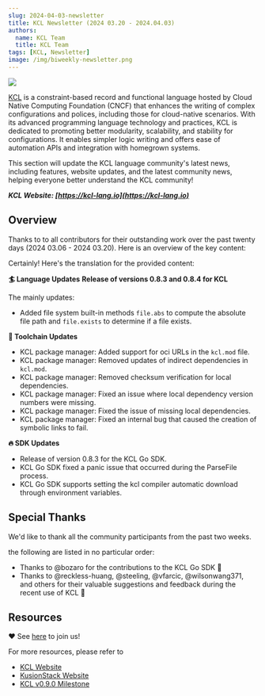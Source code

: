 ```yaml
---
slug: 2024-04-03-newsletter
title: KCL Newsletter (2024 03.20 - 2024.04.03)
authors:
  name: KCL Team
  title: KCL Team
tags: [KCL, Newsletter]
image: /img/biweekly-newsletter.png
---
```


![](/img/biweekly-newsletter.png)

[KCL](https://github.com/kcl-lang) is a constraint-based record and functional language hosted by Cloud Native Computing Foundation (CNCF) that enhances the writing of complex configurations and polices, including those for cloud-native scenarios. With its advanced programming language technology and practices, KCL is dedicated to promoting better modularity, scalability, and stability for configurations. It enables simpler logic writing and offers ease of automation APIs and integration with homegrown systems.

This section will update the KCL language community's latest news, including features, website updates, and the latest community news, helping everyone better understand the KCL community!

**_KCL Website: [https://kcl-lang.io](https://kcl-lang.io)_**

## Overview

Thanks to to all contributors for their outstanding work over the past twenty days (2024 03.06 - 2024 03.20). Here is an overview of the key content:

Certainly! Here's the translation for the provided content:

**🏄 Language Updates**
**Release of versions 0.8.3 and 0.8.4 for KCL**

The mainly updates:

- Added file system built-in methods `file.abs` to compute the absolute file path and `file.exists` to determine if a file exists.

**🔧 Toolchain Updates**

- KCL package manager: Added support for oci URLs in the `kcl.mod` file.
- KCL package manager: Removed updates of indirect dependencies in `kcl.mod`.
- KCL package manager: Removed checksum verification for local dependencies.
- KCL package manager: Fixed an issue where local dependency version numbers were missing.
- KCL package manager: Fixed the issue of missing local dependencies.
- KCL package manager: Fixed an internal bug that caused the creation of symbolic links to fail.

**🔥 SDK Updates**

- Release of version 0.8.3 for the KCL Go SDK.
- KCL Go SDK fixed a panic issue that occurred during the ParseFile process.
- KCL Go SDK supports setting the kcl compiler automatic download through environment variables.

## Special Thanks

We'd like to thank all the community participants from the past two weeks.

the following are listed in no particular order:

- Thanks to @bozaro for the contributions to the KCL Go SDK 🙌
- Thanks to @reckless-huang, @steeling, @vfarcic, @wilsonwang371, and others for their valuable suggestions and feedback during the recent use of KCL 🙌

## Resources

❤️ See [here](https://github.com/kcl-lang/community) to join us!

For more resources, please refer to

- [KCL Website](https://kcl-lang.io/)
- [KusionStack Website](https://kusionstack.io/)
- [KCL v0.9.0 Milestone](https://github.com/kcl-lang/kcl/milestone/9)
